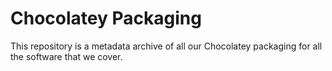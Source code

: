 # Chocolatey Packaging

This repository is a metadata archive of all our Chocolatey packaging for all the software that we cover.
